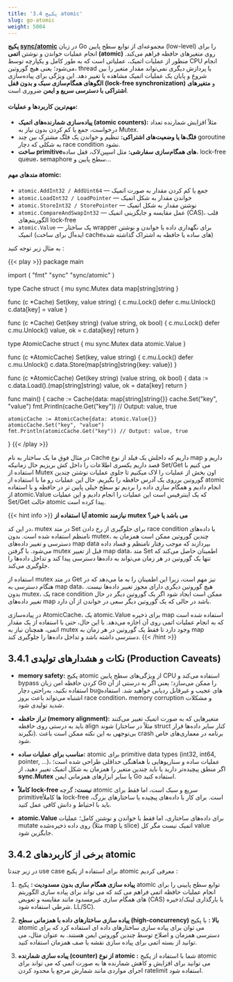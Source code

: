 ```yaml
---
title: '3.4 پکیج atomic'
slug: go-atomic
weight: 5004
---
```



**پکیج [sync/atomic](https://pkg.go.dev/sync/atomic)** در زبان Go مجموعه‌ای از توابع سطح پایین (low-level) را برای انجام عملیات خواندن و نوشتن **اتمی (atomic)** روی متغیرهای حافظه فراهم می‌کند. منظور از عملیات اتمیک، عملیاتی است که به طور کامل و یکپارچه توسط CPU انجام می‌شود؛ یعنی هیچ گوروتین، thread یا پردازش دیگری نمی‌تواند مقدار متغیر را بین شروع و پایان یک عملیات اتمیک مشاهده یا تغییر دهد. این ویژگی برای پیاده‌سازی **الگوهای همگام‌سازی سبک و بدون قفل (lock-free synchronization)** و **متغیرهای اشتراکی با دسترسی سریع و ایمن** ضروری است.

#### **مهم‌ترین کاربردها و عملیات:**

- **پیاده‌سازی شمارنده‌های اتمیک (atomic counters):**
    مثلاً افزایش شمارنده تعداد درخواست، جمع یا کم کردن بدون نیاز به Mutex.
- **فلگ‌ها یا وضعیت‌های اشتراکی:**
    تنظیم و خواندن یک فلگ مشترک بین چند goroutine به شکلی که دچار race condition نشود.
- **ساخت primitiveهای همگام‌سازی سفارشی:**
    مثل اسپین‌لاک، قفل ساده، lock-free queue، semaphore سطح پایین و…

#### **متدهای مهم atomic:**

- `atomic.AddInt32 / AddUint64` — جمع یا کم کردن مقدار به صورت اتمیک
- `atomic.LoadInt32 / LoadPointer` — خواندن مقدار به شکل اتمیک
- `atomic.StoreInt32 / StorePointer` — نوشتن مقدار به شکل اتمیک
- `atomic.CompareAndSwapInt32` — عمل مقایسه و جایگزینی اتمیک (CAS)، قلب الگوریتم‌های lock-free
- `atomic.Value` — یک ساختار wrapper برای نگهداری داده با خواندن و نوشتن اتمیک (ایده‌آل برای ساخت cacheهای ساده یا حافظه به اشتراک گذاشته شده)


به مثال زیر توجه کنید :

{{< play >}}
package main

import (
	"fmt"
	"sync"
	"sync/atomic"
)

type Cache struct {
	mu   sync.Mutex
	data map[string]string
}

func (c *Cache) Set(key, value string) {
	c.mu.Lock()
	defer c.mu.Unlock()
	c.data[key] = value
}

func (c *Cache) Get(key string) (value string, ok bool) {
	c.mu.Lock()
	defer c.mu.Unlock()
	value, ok = c.data[key]
	return
}

type AtomicCache struct {
	mu   sync.Mutex
	data atomic.Value
}

func (c *AtomicCache) Set(key, value string) {
	c.mu.Lock()
	defer c.mu.Unlock()
	c.data.Store(map[string]string{key: value})
}

func (c *AtomicCache) Get(key string) (value string, ok bool) {
	data := c.data.Load().(map[string]string)
	value, ok = data[key]
	return
}

func main() {
	cache := Cache{data: map[string]string{}}
	cache.Set("key", "value")
	fmt.Println(cache.Get("key")) // Output: value, true

	atomicCache := AtomicCache{data: atomic.Value{}}
	atomicCache.Set("key", "value")
	fmt.Println(atomicCache.Get("key")) // Output: value, true
}
{{< /play >}}


در مثال فوق ما یک ساختار به نام Cache داریم که داخلش یک فیلد از نوع map داریم و قصد داریم یکسری اطلاعات را داخل کش بریزیم حال زمانیکه Set/Get می کنیم با استفاده از Mutex اون بخش از عملیات را لاک میکنیم تا جلوی عملیات نوشتن چندین گوروتین برروی یک آدرس حافظه را بگیریم. حال این عملیات رو ما با استفاده از atomic انجام دادیم و همگام سازی داده را بردیم تو سطح خیلی پایین تر در حافظه و با استفاده از atomic.Value که یک اینترفیس است این عملیات را انجام دادیم و این عملیات Set/Get حالت atomic پیدا کرده است.

{{< hint info >}}
**آیا استفاده از atomic نیازمند mutex می باشد یا خیر؟**

در این کد، mutex در متد Set برای جلوگیری از رخ دادن race condition یا داده‌های نامنظم استفاده شده است. بدون mutex، چندین گوروتین ممکن است همزمان به دسترسی و تغییر داده‌های map data بپردازند که موجب رفتار نامنظم و فساد داده می‌شود. با گرفتن mutex قبل از تغییر map data، متد Set اطمینان حاصل می‌کند که تنها یک گوروتین در هر زمان می‌تواند به داده‌ها دسترسی پیدا کند و تداخل داده‌ها را جلوگیری می‌کند.

استفاده از mutex در متد Get نیز مهم است، زیرا این اطمینان را به ما می‌دهد که در هنگام دسترسی به map data، هیچ گوروتین دیگری دارای مجوز تغییر داده‌ها نیست. بدون mutex، یک race condition ممکن است ایجاد شود اگر یک گوروتین دیگر در حال تغییر داده‌های map باشد در حالی که یک گوروتین دیگر سعی در خواندن از آن دارد.

در پیاده‌سازی AtomicCache، یک atomic.Value برای ذخیره map استفاده شده است که به انجام عملیات اتمی روی آن اجازه می‌دهد. با این حال، حتی با استفاده از یک مقدار اتمی، همچنان نیاز به mutex وجود دارد تا فقط یک گوروتین در هر زمان به map دسترسی داشته باشد و تداخل داده‌ها را جلوگیری کند.
{{< /hint >}}

## 3.4.1 نکات و هشدارهای تولیدی (Production Caveats)

- **memory safety:** پکیج atomic از ویژگی‌های سطح پایین CPU استفاده می‌کند و bypass کردن حافظه امن زبان Go را ممکن می‌سازد؛ یعنی اگر به درستی از آن استفاده نکنید، به‌راحتی دچار bugهای عجیب و غیرقابل ردیابی خواهید شد. استفاده اشتباه می‌تواند باعث بروز race condition، memory corruption و مشکلات شدید تولیدی شود.

- **تراز حافظه (memory alignment):** متغیرهایی که به صورت اتمیک تغییر می‌کنند باید به درستی روی حافظه align شوند (مثلاً در ساختار struct کنار سایر داده‌ها قرار نگیرند). بی‌توجهی به این نکته ممکن است باعث crash برنامه در معماری‌های خاص شود.
- **مناسب برای عملیات ساده:** atomic برای primitive data types (int32, int64, pointer, ...)، عملیات ساده و سناریوهایی با هماهنگی حداقلی طراحی شده است؛ اگر منطق پیچیده‌تر دارید یا باید چندین متغیر را همزمان به شکل اتمیک تغییر دهید، از **sync.Mutex** یا سایر ابزارهای همزمانی ایمن Go استفاده کنید.
- **کاملاً lock-free نیست:** گرچه atomic سریع و سبک است، اما فقط برای primitiveها کاملاً lock-free است. برای کار با داده‌های پیچیده یا ساختارهای بزرگ، باید با احتیاط و دانش کافی عمل کنید.
- **atomic.Value** برای داده‌های ساختاری، اما فقط با خواندن و نوشتن کامل؛ عملیات mutate روی داده ذخیره‌شده (مثلاً map یا slice) اتمیک نیست مگر کل value جایگزین شود.
## 3.4.2 برخی از کاربردهای atomic

در زیر چندتا use case برای استفاده از پکیج atomic معرفی کردیم :

1. **پیاده سازی همگام سازی بدون مسدودیت :** پکیج atomic توابع سطح پایینی را برای انجام عملیات حافظه اتمی فراهم می کند که می تواند برای پیاده سازی الگوریتم های همگام سازی غیرمسدود مانند مقایسه و تعویض (CAS) یا بارگذاری لینک/ذخیره شرطی استفاده شود. LL/SC).

2. **پیاده سازی ساختارهای داده با همزمانی سطح (high-concurrency) بالا :** با پکیج atomic می توان برای پیاده سازی ساختارهای داده ای استفاده کرد که برای دسترسی همزمان و اصلاح توسط چندین گوروتین ایمن هستند. به عنوان مثال، می توانید از بسته اتمی برای پیاده سازی نقشه یا صف همزمان استفاده کنید.

3. **پیاده سازی شمارنده (counter) از نوع atomic :** شما با استفاده از پکیج atomic می توانید برای افزایش و کاهش شمارنده ها به صورت اتمی که می تواند برای اجرای مواردی مانند شمارش مرجع یا محدود کردن ratelimit استفاده شود.
